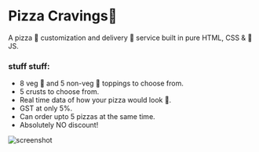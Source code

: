 #  Pizza Cravings🌌

A pizza 🍕 customization and delivery 🚚 service built in pure HTML, CSS & 🍦JS.

### stuff stuff:
- 8 veg 🍅 and 5 non-veg 🍗 toppings to choose from.
- 5 crusts to choose from.
- Real time data of how your pizza would look 👀.
- GST at only 5%.
- Can order upto 5 pizzas at the same time.
- Absolutely NO discount!

![screenshot](/assets/images/screenshot.png)

